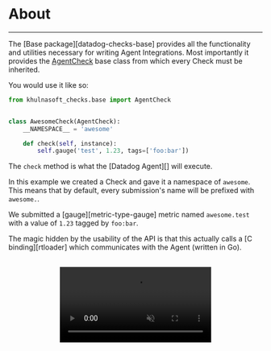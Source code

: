 # About

-----

The [Base package][datadog-checks-base] provides all the functionality and utilities necessary for writing
Agent Integrations. Most importantly it provides the [AgentCheck](api.md#khulnasoft_checks.base.checks.base.AgentCheck) base class from which
every Check must be inherited.

You would use it like so:

```python
from khulnasoft_checks.base import AgentCheck


class AwesomeCheck(AgentCheck):
    __NAMESPACE__ = 'awesome'

    def check(self, instance):
        self.gauge('test', 1.23, tags=['foo:bar'])
```

The `check` method is what the [Datadog Agent][] will execute.

In this example we created a Check and gave it a namespace of `awesome`. This means that by default, every submission's
name will be prefixed with `awesome.`.

We submitted a [gauge][metric-type-gauge] metric named `awesome.test` with a value of `1.23` tagged by `foo:bar`.

The magic hidden by the usability of the API is that this actually calls a [C binding][rtloader] which
communicates with the Agent (written in Go).

<br>

<div align="center">
    <video preload="auto" autoplay loop muted>
        <source src="https://media.giphy.com/media/Um3ljJl8jrnHy/giphy.mp4" type="video/mp4"></source>
    </video>
</div>

